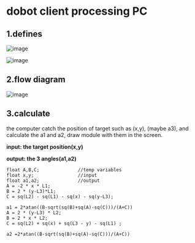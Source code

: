 dobot client processing PC
=========================================================

1.defines
---------------------------------------------------------

![image](https://github.com/kidswong999/dobotArm/raw/master/doc/media/defines1.png)

![image](https://github.com/kidswong999/dobotArm/raw/master/doc/media/defines2.png)

2.flow diagram
-----------------------------------------------------------

![image](https://github.com/kidswong999/dobotArm/raw/master/dobotModuleClient/data/pic/coordinateFlowChart.png)

3.calculate
------------------------------------------------------------------
the computer catch the position of target such as (x,y), (maybe a3), and calculate the a1 and a2, draw module with them in the screen.

**input: the target position(x,y)**

**output: the 3 angles(a1,a2)**

	float A,B,C;              //temp variables
	float x,y;                //input
	float a1,a2;              //output
    A = -2 * x * L1;
    B = 2 * (y-L3)*L1;
    C = sq(L2) - sq(L1) - sq(x) - sq(y-L3);

    a1 = 2*atan((B-sqrt(sq(B)+sq(A)-sq(C)))/(A+C))
    A = 2 * (y-L3) * L2;
    B = 2 * x * L2;
    C = sq(L2) + sq(x) + sq(L3 - y) - sq(L1) ;

    a2 =2*atan((B-sqrt(sq(B)+sq(A)-sq(C)))/(A+C))


